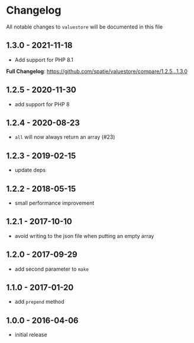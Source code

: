 # Changelog

All notable changes to `valuestore` will be documented in this file

## 1.3.0 - 2021-11-18

- Add support for PHP 8.1

**Full Changelog**: https://github.com/spatie/valuestore/compare/1.2.5...1.3.0

## 1.2.5 - 2020-11-30

- add support for PHP 8

## 1.2.4 - 2020-08-23

- `all` will now always return an array (#23)

## 1.2.3 - 2019-02-15

- update deps

## 1.2.2 - 2018-05-15

- small performance improvement

## 1.2.1 - 2017-10-10

- avoid writing to the json file when putting an empty array

## 1.2.0 - 2017-09-29

- add second parameter to `make`

## 1.1.0 - 2017-01-20

- add `prepend` method

## 1.0.0 - 2016-04-06

- initial release
